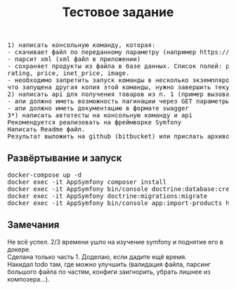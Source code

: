 <p align="center">
    <h1 align="center">Тестовое задание</h1>
    <br>
</p>

<pre>
1) написать консольную команду, которая:
- скачивает файл по переданному параметру (например https://example.com/products.xml)
- парсит xml (xml файл в приложении)
- сохраняет продукты из файла в базе данных. Список полей: product_id, title, description,
rating, price, inet_price, image.
- необходимо запретить запуск команды в несколько экземпляров. Если команда определила,
что запущена другая копия этой команды, нужно завершить текущий процесс с кодом 0.
2) написать api для получения товаров из п. 1 (пример вызова GET /products?page=2)
- апи должно иметь возможность пагинации через GET параметры
- апи должно иметь документацию в формате swagger
3*) написать автотесты на консольную команду и api
Рекомендуется реализовать на фреймворке Symfony
Написать Readme файл.
Результат выложить на github (bitbucket) или прислать архивом с комментариями.
</pre>

<h2>Развёртывание и запуск</h2>
<pre>
docker-compose up -d
docker exec -it AppSymfony composer install
docker exec -it AppSymfony bin/console doctrine:database:create
docker exec -it AppSymfony doctrine:migrations:migrate
docker exec -it AppSymfony bin/console app:import-products http://nginx/products.xml
</pre>

<h2>Замечания</h2>
Не всё успел. 2/3 времени ушло на изучение symfony и поднятие его в докере.<br>
Сделана только часть 1. Доделаю, если дадите ещё время.<br>
Накидал todo там, где можно улучшить (валидация файла, парсинг большого файла по частям, конфиги заигнорить, убрать лишнее из композера...).<br>

